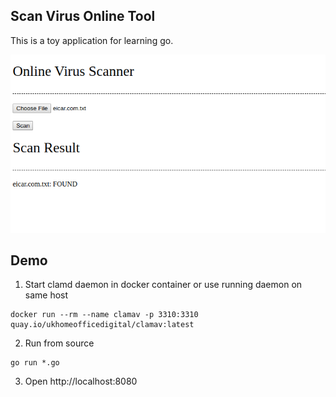 ## Scan Virus Online Tool
This is a toy application for learning go.

![Image](./gui.png)

## Demo
1. Start clamd daemon in docker container or use running daemon on same host

```
docker run --rm --name clamav -p 3310:3310 quay.io/ukhomeofficedigital/clamav:latest

```

2. Run from source

```
go run *.go
```
3. Open http://localhost:8080
